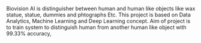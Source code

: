 Biovision AI is distinguisher between human and human like objects like wax statue, statue, dummies and phtographs Etc.
This project is based on Data Analytics, Machine Learning and Deep Learning concept.
Aim of project is to train system to distinguish human from another human like object with 99.33% accuracy,
